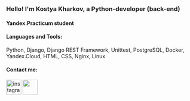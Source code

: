 ### Hello! I'm Kostya Kharkov, a Python-developer (back-end)

#### Yandex.Practicum student

#### Languages and Tools: 
Python, Django, Django REST Framework, Unittest, PostgreSQL, Docker,  Yandex.Cloud, HTML, CSS, Nginx, Linux

#### Contact me:
[<img src='https://cdn.jsdelivr.net/npm/simple-icons@3.0.1/icons/instagram.svg' alt='instagram' height='40'>](https://www.instagram.com/kostkh/)
[<img src='https://cdn.jsdelivr.net/npm/simple-icons@3.0.1/icons/mail-dot-ru.svg' height='40'>](mailto:kostya.kharkov79@gmail.com)